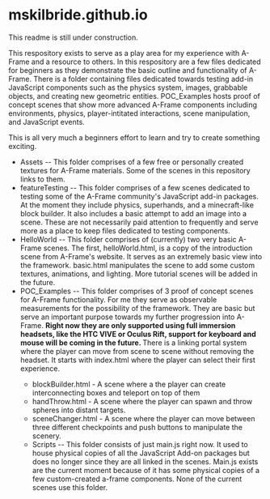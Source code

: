# mskilbride.github.io

This readme is still under construction.

This respository exists to serve as a play area for my experience with A-Frame and a resource to others. In this respository are a few files dedicated for beginners as they demonstrate the basic outline and functionality of A-Frame. There is a folder containing files dedicated towards testing add-in JavaScript components such as the physics system, images, grabbable objects, and creating new geometric entities. POC_Examples hosts proof of concept scenes that show more advanced A-Frame components including environments, physics, player-intitated interactions, scene manipulation, and JavaScript events.

This is all very much a beginners effort to learn and try to create something exciting. 

<ul>
  <li>
Assets -- This folder comprises of a few free or personally created textures for A-Frame materials. Some of the scenes in this repository links to them.
  </li>
  <li>
featureTesting -- This folder comprises of a few scenes dedicated to testing some of the A-Frame community's JavaScript add-in packages. At the moment they include physics, superhands, and a minecraft-like block builder. It also includes a basic attempt to add an image into a scene. These are not necessarily paid attention to frequently and serve more as a place to keep files dedicated to testing components. 
  </li>
  <li>
HelloWorld -- This folder comprises of (currently) two very basic A-Frame scenes. The first, helloWorld.html, is a copy of the introduction scene from A-Frame's website. It serves as an extremely basic view into the framework. basic.html manipulates the scene to add some custom textures, animations, and lighting. More tutorial scenes will be added in the future. 
  </li>
  <li>
POC_Examples -- This folder comprises of 3 proof of concept scenes for A-Frame functionality. For me they serve as observable measurements for the possibility of the framework. They are basic but serve an important purpose towards my further progression into A-Frame. <strong> Right now they are only supported using full immersion headsets, like the HTC VIVE or Oculus Rift, support for keyboard and mouse will be coming in the future. </strong> There is a linking portal system where the player can move from scene to scene without removing the headset. It starts with index.html where the player can select their first experience. 
  </li>
        <ul> 
          <li> blockBuilder.html - A scene where a the player can create interconnecting boxes and teleport on top of them               </li>
          <li> handThrow.html - A scene where the player can spawn and throw spheres into distant targets. </li>
          <li> sceneChanger.html - A scene where the player can move between three different checkpoints and push buttons to      manipulate the scenery. </li>
        </ui>
  <li>
  Scripts -- This folder consists of just main.js right now. It used to house physical copies of all the JavaScript Add-on packages but does no longer since they are all linked in the scenes. Main.js exists are the current moment because of it has some physical copies of a few custom-created a-frame components. None of the current scenes use this folder.
  </li>
  
  
